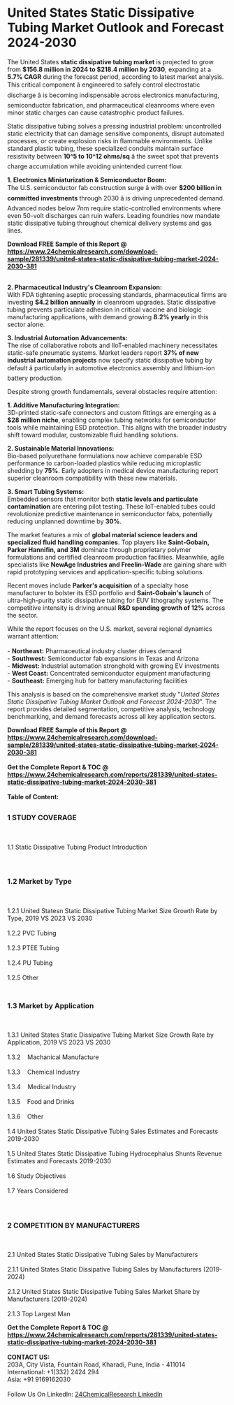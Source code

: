 <h1>United States Static Dissipative Tubing Market Outlook and Forecast 2024-2030</h1><p>The United States <strong>static dissipative tubing market</strong> is projected to grow from <strong>$156.8 million in 2024 to $218.4 million by 2030</strong>, expanding at a <strong>5.7% CAGR</strong> during the forecast period, according to latest market analysis. This critical component â engineered to safely control electrostatic discharge â is becoming indispensable across electronics manufacturing, semiconductor fabrication, and pharmaceutical cleanrooms where even minor static charges can cause catastrophic product failures.</p><p>Static dissipative tubing solves a pressing industrial problem: uncontrolled static electricity that can damage sensitive components, disrupt automated processes, or create explosion risks in flammable environments. Unlike standard plastic tubing, these specialized conduits maintain surface resistivity between <strong>10^5 to 10^12 ohms/sq</strong> â the sweet spot that prevents charge accumulation while avoiding unintended current flow.</p><p><strong>1. Electronics Miniaturization &amp; Semiconductor Boom:</strong><br>
The U.S. semiconductor fab construction surge â with over <strong>$200 billion in committed investments</strong> through 2030 â is driving unprecedented demand. Advanced nodes below 7nm require static-controlled environments where even 50-volt discharges can ruin wafers. Leading foundries now mandate static dissipative tubing throughout chemical delivery systems and gas lines.</p><div><b>Download FREE Sample of this Report @ 
            <a href="https://www.24chemicalresearch.com/download-sample/281339/united-states-static-dissipative-tubing-market-2024-2030-381">
            https://www.24chemicalresearch.com/download-sample/281339/united-states-static-dissipative-tubing-market-2024-2030-381</a></b></div><br><p><strong>2. Pharmaceutical Industry's Cleanroom Expansion:</strong><br>
With FDA tightening aseptic processing standards, pharmaceutical firms are investing <strong>$4.2 billion annually</strong> in cleanroom upgrades. Static dissipative tubing prevents particulate adhesion in critical vaccine and biologic manufacturing applications, with demand growing <strong>8.2% yearly</strong> in this sector alone.</p><p><strong>3. Industrial Automation Advancements:</strong><br>
The rise of collaborative robots and IIoT-enabled machinery necessitates static-safe pneumatic systems. Market leaders report <strong>37% of new industrial automation projects</strong> now specify static dissipative tubing by default â particularly in automotive electronics assembly and lithium-ion battery production.</p><p>Despite strong growth fundamentals, several obstacles require attention:</p><p><strong>1. Additive Manufacturing Integration:</strong><br>
3D-printed static-safe connectors and custom fittings are emerging as a <strong>$28 million niche</strong>, enabling complex tubing networks for semiconductor tools while maintaining ESD protection. This aligns with the broader industry shift toward modular, customizable fluid handling solutions.</p><p><strong>2. Sustainable Material Innovations:</strong><br>
Bio-based polyurethane formulations now achieve comparable ESD performance to carbon-loaded plastics while reducing microplastic shedding by <strong>75%</strong>. Early adopters in medical device manufacturing report superior cleanroom compatibility with these new materials.</p><p><strong>3. Smart Tubing Systems:</strong><br> 
Embedded sensors that monitor both <strong>static levels and particulate contamination</strong> are entering pilot testing. These IoT-enabled tubes could revolutionize predictive maintenance in semiconductor fabs, potentially reducing unplanned downtime by <strong>30%</strong>.</p><p>The market features a mix of <strong>global material science leaders and specialized fluid handling companies</strong>. Top players like <strong>Saint-Gobain, Parker Hannifin, and 3M</strong> dominate through proprietary polymer formulations and certified cleanroom production facilities. Meanwhile, agile specialists like <strong>NewAge Industries and Freelin-Wade</strong> are gaining share with rapid prototyping services and application-specific tubing solutions.</p><p>Recent moves include <strong>Parker's acquisition</strong> of a specialty hose manufacturer to bolster its ESD portfolio and <strong>Saint-Gobain's launch</strong> of ultra-high-purity static dissipative tubing for EUV lithography systems. The competitive intensity is driving annual <strong>R&amp;D spending growth of 12%</strong> across the sector.</p><p>While the report focuses on the U.S. market, several regional dynamics warrant attention:<br><br>
- <strong>Northeast:</strong> Pharmaceutical industry cluster drives demand<br>
- <strong>Southwest:</strong> Semiconductor fab expansions in Texas and Arizona<br>
- <strong>Midwest:</strong> Industrial automation stronghold with growing EV investments<br>
- <strong>West Coast:</strong> Concentrated semiconductor equipment manufacturing<br>
- <strong>Southeast:</strong> Emerging hub for battery manufacturing facilities</p><p>This analysis is based on the comprehensive market study "<em>United States Static Dissipative Tubing Market Outlook and Forecast 2024-2030</em>". The report provides detailed segmentation, competitive analysis, technology benchmarking, and demand forecasts across all key application sectors.</p><div><b>Download FREE Sample of this Report @ 
            <a href="https://www.24chemicalresearch.com/download-sample/281339/united-states-static-dissipative-tubing-market-2024-2030-381">
            https://www.24chemicalresearch.com/download-sample/281339/united-states-static-dissipative-tubing-market-2024-2030-381</a></b></div><br><div><b>Get the Complete Report & TOC @ 
            <a href="https://www.24chemicalresearch.com/reports/281339/united-states-static-dissipative-tubing-market-2024-2030-381">
            https://www.24chemicalresearch.com/reports/281339/united-states-static-dissipative-tubing-market-2024-2030-381</a></b></div><br>
            <b>Table of Content:</b><p><h2><span style="font-size:16px"><strong>1 STUDY COVERAGE</strong></span></h2><br />
<p>1.1 Static Dissipative Tubing Product Introduction</p><br />
<h2><span style="font-size:16px"><strong>1.2 Market by Type</strong></span></h2><br />
<p>1.2.1 United Statesn Static Dissipative Tubing Market Size Growth Rate by Type, 2019 VS 2023 VS 2030<br /><br />
1.2.2 PVC Tubing&nbsp;&nbsp; &nbsp;<br /><br />
1.2.3 PTEE Tubing<br /><br />
1.2.4 PU Tubing<br /><br />
1.2.5 Other<br /><br />
<h2><span style="font-size:16px"><strong>1.3 Market by Application</strong></span></h2><br />
<p>1.3.1 United States Static Dissipative Tubing Market Size Growth Rate by Application, 2019 VS 2023 VS 2030<br /><br />
1.3.2&nbsp;&nbsp; &nbsp;Machanical Manufacture<br /><br />
1.3.3&nbsp;&nbsp; &nbsp;Chemical Industry<br /><br />
1.3.4&nbsp;&nbsp; &nbsp;Medical Industry<br /><br />
1.3.5&nbsp;&nbsp; &nbsp;Food and Drinks<br /><br />
1.3.6&nbsp;&nbsp; &nbsp;Other<br /><br />
1.4 United States Static Dissipative Tubing Sales Estimates and Forecasts 2019-2030<br /><br />
1.5 United States Static Dissipative Tubing Hydrocephalus Shunts Revenue Estimates and Forecasts 2019-2030<br /><br />
1.6 Study Objectives<br /><br />
1.7 Years Considered</p><br />
<h2><span style="font-size:16px"><strong>2 COMPETITION BY MANUFACTURERS</strong></span></h2><br />
<p>2.1 United States Static Dissipative Tubing Sales by Manufacturers<br /><br />
2.1.1 United States Static Dissipative Tubing Sales by Manufacturers (2019-2024)<br /><br />
2.1.2 United States Static Dissipative Tubing Sales Market Share by Manufacturers (2019-2024)<br /><br />
2.1.3 Top Largest Man</p><div><b>Get the Complete Report & TOC @ 
            <a href="https://www.24chemicalresearch.com/reports/281339/united-states-static-dissipative-tubing-market-2024-2030-381">
            https://www.24chemicalresearch.com/reports/281339/united-states-static-dissipative-tubing-market-2024-2030-381</a></b></div><br><b>CONTACT US:</b><br>
            203A, City Vista, Fountain Road, Kharadi, Pune, India - 411014<br>
            International: +1(332) 2424 294<br>
            Asia: +91 9169162030 <br><br>
            Follow Us On LinkedIn: <a href="https://www.linkedin.com/company/24chemicalresearch/">24ChemicalResearch LinkedIn</a>